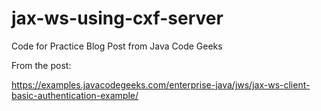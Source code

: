 # jax-ws-using-cxf-server
Code for Practice Blog Post from Java Code Geeks

From the post:

https://examples.javacodegeeks.com/enterprise-java/jws/jax-ws-client-basic-authentication-example/
